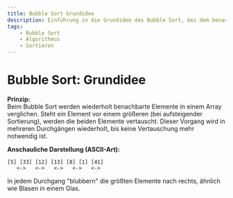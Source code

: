 ```yaml
---
title: Bubble Sort Grundidee  
description: Einführung in die Grundidee des Bubble Sort, bei dem benachbarte Elemente wiederholt verglichen und vertauscht werden, bis das Array sortiert ist.  
tags:
    - Bubble Sort
    - Algorithmus
    - Sortieren
---
```


# Bubble Sort: Grundidee

**Prinzip:**  
Beim Bubble Sort werden wiederholt benachbarte Elemente in einem Array verglichen. Steht ein Element vor einem größeren (bei aufsteigender Sortierung), werden die beiden Elemente vertauscht. Dieser Vorgang wird in mehreren Durchgängen wiederholt, bis keine Vertauschung mehr notwendig ist.

**Anschauliche Darstellung (ASCII-Art):**

```
[5] [33] [12] [13] [8] [1] [41]
   <->   <->   <->   <->   <->  
```

In jedem Durchgang "blubbern" die größten Elemente nach rechts, ähnlich wie Blasen in einem Glas.

